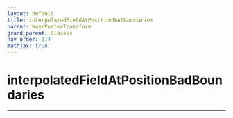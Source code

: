 ```yaml
---
layout: default
title: interpolatedFieldAtPositionBadBoundaries
parent: WaveVortexTransform
grand_parent: Classes
nav_order: 114
mathjax: true
---
```


#  interpolatedFieldAtPositionBadBoundaries




---

